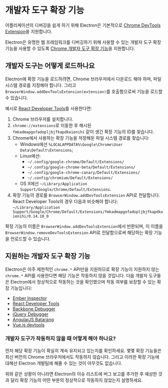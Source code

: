 # 개발자 도구 확장 기능

어플리케이션의 디버깅을 쉽게 하기 위해 Electron은 기본적으로
[Chrome DevTools Extension][devtools-extension]을 지원합니다.

Electron은 유명한 웹 프레임워크를 디버깅하기 위해 사용할 수 있는 개발자 도구 확장
기능을 사용할 수 있도록 [Chrome 개발자 도구 확장 기능][devtools-extension]을
지원합니다.

## 개발자 도구는 어떻게 로드하나요

Electron에 확장 기능을 로드하려면, Chrome 브라우저에서 다운로드 해야 하며, 파일 시스템 경로를 지정해야 합니다. 그리고 `BrowserWindow.addDevToolsExtension(extension)`를 호출함으로써 기능을 로드할 수 있습니다.

예시로 [React Developer Tools][react-devtools]를 사용한다면:

1. Chrome 브라우저를 설치합니다.
2. `chrome://extensions`로 이동한 후 해시된 `fmkadmapgofadopljbjfkapdkoienihi`
  같이 생긴 확장 기능의 ID를 찾습니다.
3. Chrome에서 사용하는 확장 기능을 저장해둔 파일 시스템 경로를 찾습니다:
   * Windows에선 `%LOCALAPPDATA%\Google\Chrome\User Data\Default\Extensions`;
   * Linux에선:
     * `~/.config/google-chrome/Default/Extensions/`
     * `~/.config/google-chrome-beta/Default/Extensions/`
     * `~/.config/google-chrome-canary/Default/Extensions/`
     * `~/.config/chromium/Default/Extensions/`
   * OS X에선 `~/Library/Application Support/Google/Chrome/Default/Extensions`.
4. 확장 기능의 경로를 `BrowserWindow.addDevToolsExtension` API로 전달합니다.
   React Developer Tools의 경우 다음과 비슷해야 합니다:
   `~/Library/Application Support/Google/Chrome/Default/Extensions/fmkadmapgofadopljbjfkapdkoienihi/0.14.10_0`

확장 기능의 이름은 `BrowserWindow.addDevToolsExtension`에서 반환되며, 이 이름을
`BrowserWindow.removeDevToolsExtension` API로 전달함으로써 해당하는 확장 기능을
언로드할 수 있습니다.

## 지원하는 개발자 도구 확장 기능

Electron은 아주 제한적인 `chrome.*` API만을 지원하므로 확장 기능이 지원하지 않는
`chrome.*` API를 사용한다면 해당 기능은 작동하지 않을 것입니다. 다음 개발자 도구들은
Electron에서 정상적으로 작동하는 것을 확인했으며 작동 여부를 보장할 수 있는 확장
기능입니다:

* [Ember Inspector](https://chrome.google.com/webstore/detail/ember-inspector/bmdblncegkenkacieihfhpjfppoconhi)
* [React Developer Tools](https://chrome.google.com/webstore/detail/react-developer-tools/fmkadmapgofadopljbjfkapdkoienihi)
* [Backbone Debugger](https://chrome.google.com/webstore/detail/backbone-debugger/bhljhndlimiafopmmhjlgfpnnchjjbhd)
* [jQuery Debugger](https://chrome.google.com/webstore/detail/jquery-debugger/dbhhnnnpaeobfddmlalhnehgclcmjimi)
* [AngularJS Batarang](https://chrome.google.com/webstore/detail/angularjs-batarang/ighdmehidhipcmcojjgiloacoafjmpfk)
* [Vue.js devtools](https://chrome.google.com/webstore/detail/vuejs-devtools/nhdogjmejiglipccpnnnanhbledajbpd)

### 개발자 도구가 작동하지 않을 때 어떻게 해야 하나요?

먼저 해당 확장 기능이 확실히 계속 유지되고 있는지를 확인하세요. 몇몇 확장 기능들은
최신 버전의 Chrome 브라우저에서도 작동하지 않습니다. 그리고 이러한 확장 기능에 대해선
Electron 개발팀에 해줄 수 있는 것이 아무것도 없습니다.

위와 같은 상황이 아니라면 Electron의 이슈 리스트에 버그 보고를 추가한 후 예상한 것과
달리 확장 기능의 어떤 부분의 정상적으로 작동하지 않았는지 설명하세요.

[devtools-extension]: https://developer.chrome.com/extensions/devtools
[react-devtools]: https://chrome.google.com/webstore/detail/react-developer-tools/fmkadmapgofadopljbjfkapdkoienihi
